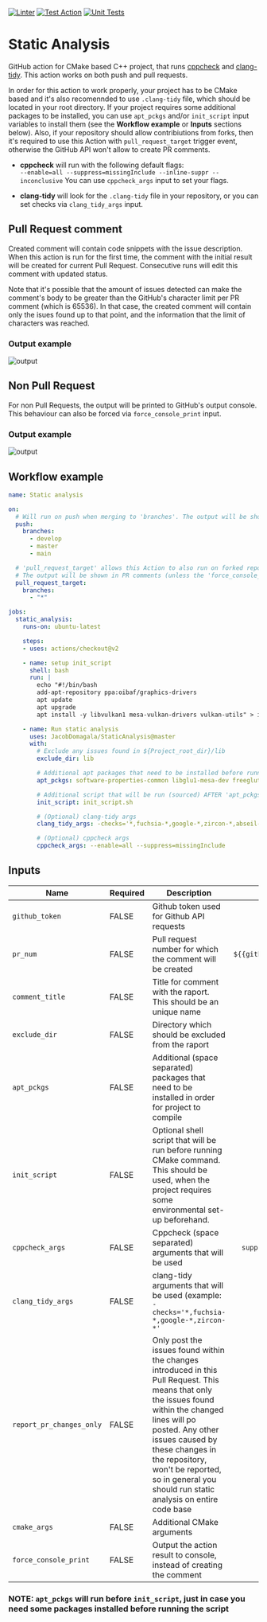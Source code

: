 [![Linter](https://github.com/JacobDomagala/StaticAnalysis/actions/workflows/linter.yml/badge.svg?branch=master)](https://github.com/JacobDomagala/StaticAnalysis/actions/workflows/linter.yml)
[![Test Action](https://github.com/JacobDomagala/StaticAnalysis/actions/workflows/test_action.yml/badge.svg?branch=master)](https://github.com/JacobDomagala/StaticAnalysis/actions/workflows/test_action.yml)
[![Unit Tests](https://github.com/JacobDomagala/StaticAnalysis/actions/workflows/unit_tests.yml/badge.svg?branch=master)](https://github.com/JacobDomagala/StaticAnalysis/actions/workflows/unit_tests.yml)

# Static Analysis

GitHub action for CMake based C++ project, that runs [cppcheck](http://cppcheck.sourceforge.net/) and [clang-tidy](https://clang.llvm.org/extra/clang-tidy/). This action works on both push and pull requests.

In order for this action to work properly, your project has to be CMake based and it's also recomennded to use ```.clang-tidy``` file, which should be located in your root directory. If your project requires some additional packages to be installed, you can use `apt_pckgs` and/or `init_script` input variables to install them (see the **Workflow example** or **Inputs** sections below). Also, if your repository should allow contribiutions from forks, then it's required to use this Action with `pull_request_target` trigger event, otherwise the GitHub API won't allow to create PR comments.

- **cppcheck** will run with the following default flags: </br>
```--enable=all --suppress=missingInclude --inline-suppr --inconclusive```
You can use `cppcheck_args` input to set your flags.

- **clang-tidy** will look for the ```.clang-tidy``` file in your repository, or you can set checks via `clang_tidy_args` input.

## Pull Request comment

Created comment will contain code snippets with the issue description. When this action is run for the first time, the comment with the initial result will be created for current Pull Request. Consecutive runs will edit this comment with updated status.

Note that it's possible that the amount of issues detected can make the comment's body to be greater than the GitHub's character limit per PR comment (which is 65536). In that case, the created comment will contain only the isues found up to that point, and the information that the limit of characters was reached.

### Output example
![output](https://github.com/JacobDomagala/StaticAnalysis/wiki/output_example.png)

## Non Pull Request

For non Pull Requests, the output will be printed to GitHub's output console. This behaviour can also be forced via `force_console_print` input.

### Output example
![output](https://github.com/JacobDomagala/StaticAnalysis/wiki/console_output_example.png)

## Workflow example

```yml
name: Static analysis

on:
  # Will run on push when merging to 'branches'. The output will be shown in the console
  push:
    branches:
      - develop
      - master
      - main

  # 'pull_request_target' allows this Action to also run on forked repositories
  # The output will be shown in PR comments (unless the 'force_console_print' flag is used)
  pull_request_target:
    branches:
      - "*"

jobs:
  static_analysis:
    runs-on: ubuntu-latest

    steps:
    - uses: actions/checkout@v2

    - name: setup init_script
      shell: bash
      run: |
        echo "#!/bin/bash
        add-apt-repository ppa:oibaf/graphics-drivers
        apt update
        apt upgrade
        apt install -y libvulkan1 mesa-vulkan-drivers vulkan-utils" > init_script.sh

    - name: Run static analysis
      uses: JacobDomagala/StaticAnalysis@master
      with:
        # Exclude any issues found in ${Project_root_dir}/lib
        exclude_dir: lib

        # Additional apt packages that need to be installed before running Cmake
        apt_pckgs: software-properties-common libglu1-mesa-dev freeglut3-dev mesa-common-dev

        # Additional script that will be run (sourced) AFTER 'apt_pckgs' and before running Cmake
        init_script: init_script.sh

        # (Optional) clang-tidy args
        clang_tidy_args: -checks='*,fuchsia-*,google-*,zircon-*,abseil-*,modernize-use-trailing-return-type'

        # (Optional) cppcheck args
        cppcheck_args: --enable=all --suppress=missingInclude
```

## Inputs

| Name                    |Required| Description                        | Default value |
|-------------------------|--------|------------------------------------|:---------------:|
| `github_token`          | FALSE  | Github token used for Github API requests |`${{github.token}}`|
| `pr_num`                | FALSE  | Pull request number for which the comment will be created |`${{github.event.pull_request.number}}`|
| `comment_title`         | FALSE  | Title for comment with the raport. This should be an unique name | `Static analysis result` |
| `exclude_dir`           | FALSE  | Directory which should be excluded from the raport | `<empty>` |
| `apt_pckgs`             | FALSE  | Additional (space separated) packages that need to be installed in order for project to compile | `<empty>` |
| `init_script`           | FALSE  | Optional shell script that will be run before running CMake command. This should be used, when the project requires some environmental set-up beforehand. | `<empty>` |
| `cppcheck_args`         | FALSE  | Cppcheck (space separated) arguments that will be used |`--enable=all --suppress=missingInclude --inline-suppr --inconclusive`|
| `clang_tidy_args`       | FALSE  | clang-tidy arguments that will be used (example: `-checks='*,fuchsia-*,google-*,zircon-*'` |`<empty>`|
| `report_pr_changes_only`| FALSE  | Only post the issues found within the changes introduced in this Pull Request. This means that only the issues found within the changed lines will po posted. Any other issues caused by these changes in the repository, won't be reported, so in general you should run static analysis on entire code base  |`false`|
| `cmake_args`            | FALSE  | Additional CMake arguments |`<empty>`|
| `force_console_print`   | FALSE  | Output the action result to console, instead of creating the comment |`false`|



### **NOTE: `apt_pckgs` will run before `init_script`, just in case you need some packages installed before running the script**

